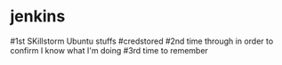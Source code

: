# jenkins
#1st SKillstorm Ubuntu stuffs
#credstored
#2nd time through in order to confirm I know what I'm doing
#3rd time to remember

